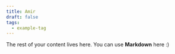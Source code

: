 ```yaml
---
title: Amir
draft: false
tags:
  - example-tag
---
```

 
The rest of your content lives here. You can use **Markdown** here :)